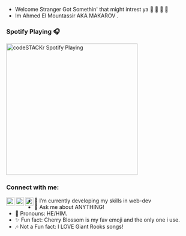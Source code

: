 - Welcome Stranger Got Somethin' that might intrest ya  📕 📗 📘 📙
- Im Ahmed El Mountassir AKA MAKAROV .
### Spotify Playing 🎧

[<img src="https://now-playing-codestackr.vercel.app/api/spotify-playing" alt="codeSTACKr Spotify Playing" width="350" />](https://open.spotify.com/user/sdeeoe3cb4i0ys3mj88symyl8)
### Connect with me:
[<img align="left" alt="Ahmed | Twitter" width="22px" src="https://cdn.jsdelivr.net/npm/simple-icons@v3/icons/twitter.svg" />][Twitter]
[<img align="left" alt="Ahmed | LinkedIn" width="22px" src="https://cdn.jsdelivr.net/npm/simple-icons@v3/icons/linkedin.svg" />][LinkedIn]
[<img align="left" alt="Ahmed | Instagram" width="22px" src="https://cdn.jsdelivr.net/npm/simple-icons@v3/icons/instagram.svg" />][Instagram]

- 🌱 I’m currently developing my skills in web-dev
- 💬 Ask me about ANYTHING!
- 🌸 Pronouns: HE/HIM.
- ✨ Fun fact: Cherry Blossom is my fav emoji and the only one i use.
- 🎶 Not a Fun fact: I LOVE Giant Rooks songs!

[Twitter]:https://twitter.com/Makarov_Vd
[LinkedIn]:https://www.linkedin.com/in/ahmed-elmountassir
[Instagram]:https://www.instagram.com/makar0v_0/

